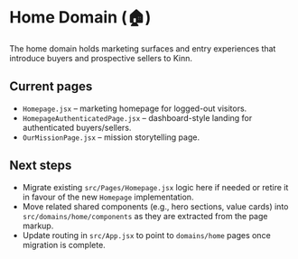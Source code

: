 # Home Domain (🏠)

The home domain holds marketing surfaces and entry experiences that introduce buyers and prospective sellers to Kinn.

## Current pages
- `Homepage.jsx` – marketing homepage for logged-out visitors.
- `HomepageAuthenticatedPage.jsx` – dashboard-style landing for authenticated buyers/sellers.
- `OurMissionPage.jsx` – mission storytelling page.

## Next steps
- Migrate existing `src/Pages/Homepage.jsx` logic here if needed or retire it in favour of the new `Homepage` implementation.
- Move related shared components (e.g., hero sections, value cards) into `src/domains/home/components` as they are extracted from the page markup.
- Update routing in `src/App.jsx` to point to `domains/home` pages once migration is complete.
